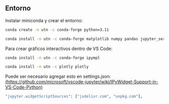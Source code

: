 ## Entorno

Instalar miniconda y crear el entorno:
```bash
conda create -n utn -c conda-forge python=3.11
```

```bash
conda install -n utn -c conda-forge matplotlib numpy pandas jupyter_server scikit-image tikzplotlib
```

Para crear gráficos interactivos dentro de VS Code:
```bash
conda install -n utn -c conda-forge ipympl
```

```bash
conda install -n utn -c plotly plotly
```

Puede ser necesario agregar esto en settings.json:
[(https://github.com/microsoft/vscode-jupyter/wiki/IPyWidget-Support-in-VS-Code-Python)](https://github.com/microsoft/vscode-jupyter/wiki/IPyWidget-Support-in-VS-Code-Python)
```bash
"jupyter.widgetScriptSources": ["jsdelivr.com", "unpkg.com"],
```
